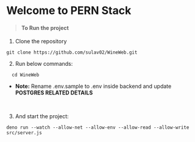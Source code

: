 
# Welcome to PERN Stack

> #### To Run the project
1. Clone the repository

```command 
git clone https://github.com/sulav02/WineWeb.git
```

2. Run below commands:
 ```command 
   cd WineWeb
   ```
   
- **Note:** Rename .env.sample to .env inside backend and update **POSTGRES RELATED DETAILS**  
<br>

3. And start the project:

``` command
deno run --watch --allow-net --allow-env --allow-read --allow-write src/server.js
```
